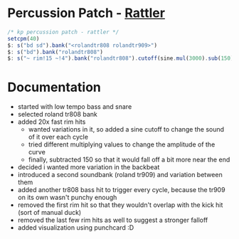 # Percussion Patch - [Rattler](https://strudel.cc/#Lyoga3AgcGVyY3Vzc2lvbiBwYXRjaCAtIHJhdHRsZXIgKi8Kc2V0Y3BtKDQwKQokOiBzKCJiZCBzZCIpLmJhbmsoIjxyb2xhbmR0cjgwOCByb2xhbmR0cjkwOT4iKQokOiBzKCJiZCIpLmJhbmsoInJvbGFuZHRyODA4IikKJDogcygifiByaW0hMTUgfiE0IikuYmFuaygicm9sYW5kdHI4MDgiKS5jdXRvZmYoc2luZS5tdWwoMzAwMCkuc3ViKDE1MCkpLnB1bmNoY2FyZCgp)
```javascript
/* kp percussion patch - rattler */
setcpm(40)
$: s("bd sd").bank("<rolandtr808 rolandtr909>")
$: s("bd").bank("rolandtr808")
$: s("~ rim!15 ~!4").bank("rolandtr808").cutoff(sine.mul(3000).sub(150)).punchcard()
```

# Documentation
- started with low tempo bass and snare
- selected roland tr808 bank
- added 20x fast rim hits
    - wanted variations in it, so added a sine cutoff to change the sound of it over each cycle
    - tried different multiplying values to change the amplitude of the curve
    - finally, subtracted 150 so that it would fall off a bit more near the end
- decided i wanted more variation in the backbeat
- introduced a second soundbank (roland tr909) and variation between them
- added another tr808 bass hit to trigger every cycle, because the tr909 on its own wasn't punchy enough
- removed the first rim hit so that they wouldn't overlap with the kick hit (sort of manual duck)
- removed the last few rim hits as well to suggest a stronger falloff
- added visualization using punchcard \:D